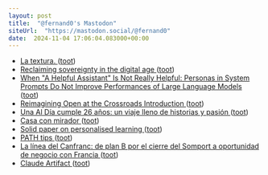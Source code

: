 ```yaml
---
layout: post
title:  "@fernand0's Mastodon"
siteUrl:  "https://mastodon.social/@fernand0"
date:  2024-11-04 17:06:04.083000+00:00
---
```

*  [La textura. ](https://avecesunafoto.wordpress.com/2024/11/04/la-textura) ([toot](https://mastodon.social/@fernand0/113425774282828666))
*  [Reclaiming sovereignty in the digital age ](https://disconnect.blog/reclaiming-sovereignty-in-the-digital-age) ([toot](https://mastodon.social/@fernand0/113425761680621229))
*  [When "A Helpful Assistant" Is Not Really Helpful: Personas in System Prompts Do Not Improve Performances of Large Language Models ](https://arxiv.org/abs/2311.1005) ([toot](https://mastodon.social/@fernand0/113425706385701063))
*  [Reimagining Open at the Crossroads Introduction ](https://connect.oeglobal.org/t/reimagining-open-at-the-crossroads-introduction/694) ([toot](https://mastodon.social/@fernand0/113425363534964139))
*  [Una Al Día cumple 26 años: un viaje lleno de historias y pasión ](https://unaaldia.hispasec.com/2024/10/una-al-dia-cumple-26-anos-un-viaje-lleno-de-historias-y-pasion.htm) ([toot](https://mastodon.social/@fernand0/113424676104133303))
*  [Casa con mirador ](https://www.flickr.com/photos/fernand0/54080176668) ([toot](https://mastodon.social/@fernand0/113424479553323714))
*  [Solid paper on personalised learning ](https://donaldclarkplanb.blogspot.com/2024/10/solid-paper-on-personalised-learning.htm) ([toot](https://mastodon.social/@fernand0/113424369567283936))
*  [PATH tips ](https://wizardzines.com/comics/path-tips) ([toot](https://mastodon.social/@fernand0/113424162067388379))
*  [La línea del Canfranc: de plan B por el cierre del Somport a oportunidad de negocio con Francia ](https://www.cartv.es/aragonnoticias/noticias/la-linea-del-canfranc-de-plan-b-por-el-cierre-del-somport-a-oportunidad-de-negocio-con-francia-2818) ([toot](https://mastodon.social/@fernand0/113424037776199131))
*  [Claude Artifact ](https://claude.site/artifacts/e9670602-027a-49f8-aa4f-9ef405d761e) ([toot](https://mastodon.social/@fernand0/113422941465785455))
